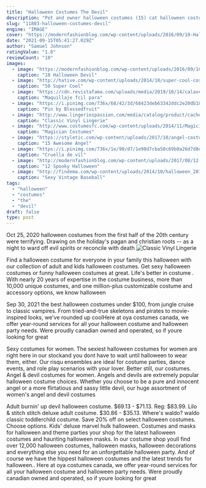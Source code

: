 ```yaml
---
title: "Halloween Costumes The Devil"
description: "Pet and owner halloween costumes (15) cat halloween costumes (43) halloween dog clothes (3) bootique (140) halloween cat toys (12) halloween accessories (48)  Bootique rebel devil pet headpiece"
slug: "11803-halloween-costumes-devil"
engine: "IMAGE"
cover: "https://modernfashionblog.com/wp-content/uploads/2016/09/10-Halloween-Devil-Makeup-Ideas-For-Girls-Women-2016-6.jpg"
date: "2021-09-15T05:41:27.029Z"
author: "Samuel Johnson"
ratingValue: "1.0"
reviewCount: "10"
images:
  - image: "https://modernfashionblog.com/wp-content/uploads/2016/09/10-Halloween-Devil-Makeup-Ideas-For-Girls-Women-2016-6.jpg"
    caption: "10 Halloween Devil"
  - image: "http://hative.com/wp-content/uploads/2014/10/super-cool-costume-ideas/11-scarecrow-costume.jpg"
    caption: "50 Super Cool"
  - image: "https://cdn.revistafama.com/uploads/media/2019/10/14/calavera-super-sexy.jpg"
    caption: "Maquillaje fcil para"
  - image: "https://i.pinimg.com/736x/68/42/3d/68423deb63342ddc2e20db1829da848c--gingerbread-man-costumes-christmas-costumes.jpg"
    caption: "Pin by Blessedfruit"
  - image: "http://www.lingeriespassion.com/media/catalog/product/cache/2/image/9df78eab33525d08d6e5fb8d27136e95/i/m/image_13761.jpg"
    caption: "Classic Vinyl Lingerie"
  - image: "http://www.costumesfc.com/wp-content/uploads/2014/11/Magician-Costumes.jpg"
    caption: "Magician Costumes"
  - image: "https://styletic.com/wp-content/uploads/2017/10/angel-costumes/4-angel-halloween-costume-ideas.jpg"
    caption: "15 Awesome Angel"
  - image: "https://i.pinimg.com/736x/1e/90/d7/1e90d7cba50c69b0a26d7d8e1c485b65.jpg"
    caption: "Cruella de vil"
  - image: "http://modernfashionblog.com/wp-content/uploads/2017/08/12-Spooky-Halloween-Devil-Makeup-Ideas-For-Girls-Women-2017-12.jpg"
    caption: "12 Spooky Halloween"
  - image: "http://findema.com/wp-content/uploads/2014/10/halloween_20148122.jpg"
    caption: "Sexy Vintage Baseball"
tags:
  - "halloween"
  - "costumes"
  - "the"
  - "devil"
draft: false
type: post
---
```


Oct 25, 2020 halloween costumes from the first half of the 20th century were terrifying. Drawing on the holiday's pagan and christian roots -- as a night to ward off evil spirits or reconcile with death
![Classic Vinyl Lingerie](http://www.lingeriespassion.com/media/catalog/product/cache/2/image/9df78eab33525d08d6e5fb8d27136e95/i/m/image_13761.jpg "Classic Vinyl Lingerie")

Find a halloween costume for everyone in your family this halloween with our collection of adult and kids halloween costumes. Get sexy halloween costumes or funny halloween costumes at great. Life&#39;s better in costume . With nearly 20 years of expertise in the costume business, more than 10,000 unique costumes, and one million-plus customizable costume and accessory options, we know halloween
<!--inArticleAds-->

<!--galleryOne-->

Sep 30, 2021 the best halloween costumes under $100, from jungle cruise to classic vampires. From tried-and-true skeletons and pirates to movie-inspired looks, we've rounded up coolHere at oya costumes canada, we offer year-round services for all your halloween costume and halloween party needs. Were proudly canadian owned and operated, so if youre looking for great
<!--inArticleAds-->

<!--galleryTwo-->

Sexy costumes for women. The sexiest halloween costumes for women are right here in our stockand you dont have to wait until halloween to wear them, either. Our risqu ensembles are ideal for costume parties, dance events, and role play scenarios with your lover. Better still, our costumes. Angel & devil costumes for women. Angels and devils are extremely popular halloween costume choices. Whether you choose to be a pure and innocent angel or a more flirtatious and sassy little devil, our huge assortment of women's angel and devil costumes
<!--galleryThree-->

Adult burnin' up devil halloween costume. $69.13 - $71.13. Reg: $83.99. Lilo & stitch stitch deluxe adult costume. $30.86 - $35.13. Where's waldo? waldo classic toddlerchild costume.  Save 20% off on select halloween costumes. Choose options. Kids' deluxe marvel hulk halloween. Costumes and masks for halloween and theme parties your shop for the latest halloween costumes and haunting halloween masks. In our costume shop youll find over 12,000 halloween costumes, halloween masks, halloween decorations and everything else you need for an unforgettable halloween party. And of course we have the hippest halloween costumes and the latest trends for halloween.. Here at oya costumes canada, we offer year-round services for all your halloween costume and halloween party needs. Were proudly canadian owned and operated, so if youre looking for great